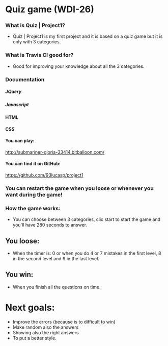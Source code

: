 
# Quiz game (WDI-26)


### What is Quiz | Project1?


 * Quiz | Project1 is my first project and it is based on a quiz game but it is only with 3 categories. 
 
### What is Travis CI good for?
 
 * Good for improving your knowledge about all the 3 categories.
  

 ### Documentation
 
 ##### JQuery
 ##### Javascript
 ####  HTML
 #### CSS

#### You can play:
<http://submariner-gloria-33414.bitballoon.com/>
#### You can find it on GitHub:
<https://github.com/93lucasp/project1>

### You can restart the game when you loose or whenever you want during the game!
### How the game works:
* You can choose between 3 categories, clic start to start the game and you'll have 280 seconds to answer.
## You loose:
* When the timer is: 0 or when you do 4 or 7 mistakes in the first level, 8 in the second level and 9 in the last level.
## You win:
* When you finish all the questions on time.

# Next goals: 
* Improve the errors (because is to difficult to win)
* Make random also the answers
* Showing also the right answers 
* To put a better style.





